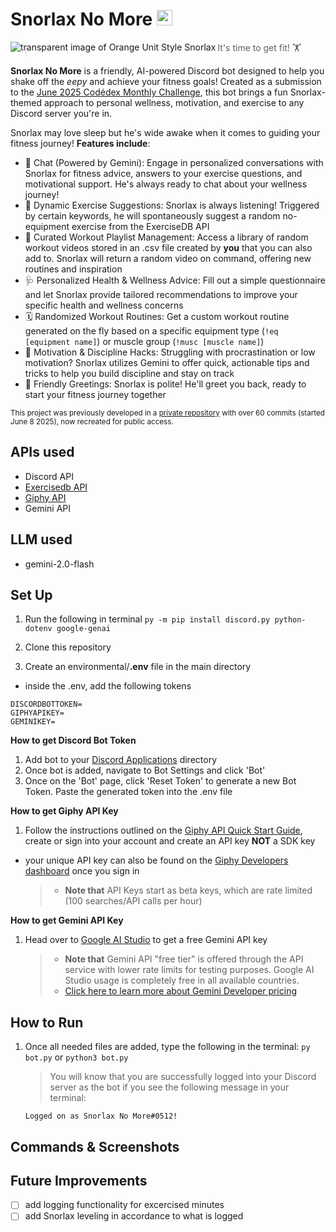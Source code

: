 # Snorlax No More <img alt="discord icon" src="https://img.icons8.com/?size=100&id=LOWwEDik1xs8&format=png&color=000000" width="25"/>

<img align="left" alt="transparent image of Orange Unit Style Snorlax" src="https://res.cloudinary.com/dsns0avdz/image/upload/v1749435757/143-orangeunite_lbf1wg.png"> </img>

> It's time to get fit! 🏋️

**Snorlax No More** is a friendly, AI-powered Discord bot designed to help you shake off the _eepy_ and achieve your fitness goals! Created as a submission to the [June 2025 Codédex Monthly Challenge](https://www.codedex.io/community/monthly-challenge/4QHMd8GadBZtZbq6W1wD), this bot brings a fun Snorlax-themed approach to personal wellness, motivation, and exercise to any Discord server you're in.

Snorlax may love sleep but he's wide awake when it comes to guiding your fitness journey! **Features include**:

- 💬 Chat (Powered by Gemini): Engage in personalized conversations with Snorlax for fitness advice, answers to your exercise questions, and motivational support. He's always ready to chat about your wellness journey!
- 💪 Dynamic Exercise Suggestions: Snorlax is always listening! Triggered by certain keywords, he will spontaneously suggest a random no-equipment exercise from the ExerciseDB API
- 🎥 Curated Workout Playlist Management: Access a library of random workout videos stored in an .csv file created by **you** that you can also add to. Snorlax will return a random video on command, offering new routines and inspiration
- 🩺 Personalized Health & Wellness Advice: Fill out a simple questionnaire and let Snorlax provide tailored recommendations to improve your specific health and wellness concerns
- 🗓️ Randomized Workout Routines: Get a custom workout routine generated on the fly based on a specific equipment type (`!eq [equipment name]`) or muscle group (`!musc [muscle name]`)
- 🚀 Motivation & Discipline Hacks: Struggling with procrastination or low motivation? Snorlax utilizes Gemini to offer quick, actionable tips and tricks to help you build discipline and stay on track
- 👋 Friendly Greetings: Snorlax is polite! He'll greet you back, ready to start your fitness journey together

<sub>This project was previously developed in a [private repository](https://github.com/maescha/snorlaxnomore) with over 60 commits (started June 8 2025), now recreated for public access.</sub>

## APIs used

- Discord API
- [Exercisedb API](https://exercisedb-api.vercel.app/)
- [Giphy API](https://developers.giphy.com/docs/api/#quick-start-guide)
- Gemini API

## LLM used

- gemini-2.0-flash

## Set Up

1. Run the following in terminal `py -m pip install discord.py python-dotenv google-genai`

2. Clone this repository

3. Create an environmental/**.env** file in the main directory

- inside the .env, add the following tokens

```
DISCORDBOTTOKEN=
GIPHYAPIKEY=
GEMINIKEY=
```

**How to get Discord Bot Token**

1. Add bot to your [Discord Applications](https://discord.com/developers/applications/) directory
2. Once bot is added, navigate to Bot Settings and click 'Bot'
3. Once on the 'Bot' page, click 'Reset Token' to generate a new Bot Token. Paste the generated token into the .env file

**How to get Giphy API Key**

1. Follow the instructions outlined on the [Giphy API Quick Start Guide](https://developers.giphy.com/docs/api/#quick-start-guide), create or sign into your account and create an API key **NOT** a SDK key

- your unique API key can also be found on the [Giphy Developers dashboard](https://developers.giphy.com/dashboard/) once you sign in
  > - **Note that** API Keys start as beta keys, which are rate limited (100 searches/API calls per hour)

**How to get Gemini API Key**

1. Head over to [Google AI Studio](https://aistudio.google.com/apikey) to get a free Gemini API key
   > - **Note that** Gemini API "free tier" is offered through the API service with lower rate limits for testing purposes. Google AI Studio usage is completely free in all available countries.
   > - [Click here to learn more about Gemini Developer pricing](https://ai.google.dev/gemini-api/docs/pricing)

## How to Run

1. Once all needed files are added, type the following in the terminal:
   `py bot.py` or `python3 bot.py`

   > You will know that you are successfully logged into your Discord server as the bot if you see the following message in your terminal:

   `Logged on as Snorlax No More#0512!`

## Commands & Screenshots

## Future Improvements

- [ ] add logging functionality for excercised minutes
- [ ] add Snorlax leveling in accordance to what is logged
